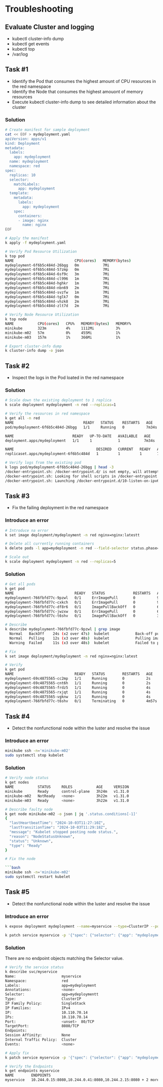 # Troubleshooting

## Evaluate Cluster and logging

- kubectl cluster-info dump
- kubectl get events
- kubectl top
- /var/log

## Task #1

- Identify the Pod that consumes the highest amount of CPU resources in the red namespace
- Identify the Node that consumes the highest amouont of memory resources
- Execute kubectl cluster-info dump to see detailed information about the cluster

### Solution

```bash
# Create manifest for sample deployment
cat << EOF > mydeployment.yaml
apiVersion: apps/v1
kind: Deployment
metadata:
  labels:
    app: mydeployment
  name: mydeployment
  namespace: red
spec:
  replicas: 10
  selector:
    matchLabels:
      app: mydeployment
  template:
    metadata:
      labels:
        app: mydeployment
    spec:
      containers:
      - image: nginx
        name: nginx
EOF

# Apply the manifest
k apply -f mydeployment.yaml

# Verify Pod Resource Utilization
k top pod
NAME                            CPU(cores)   MEMORY(bytes)
mydeployment-6f6b5c484d-26bgg   0m           7Mi
mydeployment-6f6b5c484d-57zmp   0m           7Mi
mydeployment-6f6b5c484d-6sf9c   3m           7Mi
mydeployment-6f6b5c484d-cl996   1m           7Mi
mydeployment-6f6b5c484d-hghkr   1m           7Mi
mydeployment-6f6b5c484d-nbn69   2m           7Mi
mydeployment-6f6b5c484d-svzfw   1m           7Mi
mydeployment-6f6b5c484d-tglk7   0m           7Mi
mydeployment-6f6b5c484d-vhzk8   2m           7Mi
mydeployment-6f6b5c484d-zlt7d   2m           7Mi

# Verify Node Resource Utilization
k top node
NAME           CPU(cores)   CPU%   MEMORY(bytes)   MEMORY%
minikube       323m         4%     1112Mi          3%
minikube-m02   57m          0%     455Mi           1%
minikube-m03   157m         1%     366Mi           1%

# Export cluster-info dump
k cluster-info dump -o json
```

## Task #2

- Inspect the logs in the Pod loated in the red namespace

### Solution

```bash
# Scale down the existing deployment to 1 replica
k scale deployment mydeployment -n red --replicas=1

# Verify the resources in red namespace
k get all -n red
NAME                                READY   STATUS    RESTARTS   AGE
pod/mydeployment-6f6b5c484d-26bgg   1/1     Running   0          7m34s

NAME                           READY   UP-TO-DATE   AVAILABLE   AGE
deployment.apps/mydeployment   1/1     1            1           7m34s

NAME                                      DESIRED   CURRENT   READY   AGE
replicaset.apps/mydeployment-6f6b5c484d   1         1         1       7m34s

# Verify logs from the existing pod
k logs pod/mydeployment-6f6b5c484d-26bgg | head -3
/docker-entrypoint.sh: /docker-entrypoint.d/ is not empty, will attempt to perform configuration
/docker-entrypoint.sh: Looking for shell scripts in /docker-entrypoint.d/
/docker-entrypoint.sh: Launching /docker-entrypoint.d/10-listen-on-ipv6-by-default.sh
```

## Task #3

- Fix the failing deployment in the red namespace

### Introduce an error

```bash
# Introduce na error
k set image deployment/mydeployment -n red nginx=nginx:latestt

# Delete all currently running containers
k delete pods -l app=mydeployment -n red --field-selector status.phase=Running

# Scale out
k scale deployment mydeployment -n red --replicas=5
```

### Solution

```bash
# Get all pods
k get pod
NAME                            READY   STATUS             RESTARTS   AGE
mydeployment-766fbfd77c-9pzwl   0/1     ErrImagePull       0          9s
mydeployment-766fbfd77c-cxkch   0/1     ErrImagePull       0          9s
mydeployment-766fbfd77c-df8r6   0/1     ImagePullBackOff   0          68s
mydeployment-766fbfd77c-jwzxw   0/1     ErrImagePull       0          68s
mydeployment-766fbfd77c-t6shv   0/1     ImagePullBackOff   0          3m37s

# Describe
k describe mydeployment-766fbfd77c-9pzwl | grep image
  Normal   BackOff    24s (x2 over 47s)  kubelet            Back-off pulling image "nginx:latestt"
  Normal   Pulling    12s (x3 over 48s)  kubelet            Pulling image "nginx:latestt"
  Warning  Failed     11s (x3 over 48s)  kubelet            Failed to pull image "nginx:latestt": rpc error: code = NotFound desc = failed to pull and unpack image "docker.io/library/nginx:latestt": failed to resolve reference "docker.io/library/nginx:latestt": docker.io/library/nginx:latestt: not found

# Fix
k set image deployment/mydeployment -n red nginx=nginx:latest

# Verify
k get pod
NAME                            READY   STATUS        RESTARTS   AGE
mydeployment-69c4875565-cc2mp   1/1     Running       0          2s
mydeployment-69c4875565-cnt6h   1/1     Running       0          2s
mydeployment-69c4875565-frdz5   1/1     Running       0          4s
mydeployment-69c4875565-rxjqt   1/1     Running       0          4s
mydeployment-69c4875565-vgknw   1/1     Running       0          4s
mydeployment-766fbfd77c-t6shv   0/1     Terminating   0          4m57s
```

## Task #4

- Detect the nonfunctional node within the luster and resolve the issue

### Introduce an error

```bash
minikube ssh -n='minikube-m02'
sudo systemctl stop kubelet
```


### Solution

```bash
# Verify node status
k get nodes
NAME           STATUS     ROLES           AGE     VERSION
minikube       Ready      control-plane   3h24m   v1.31.0
minikube-m02   NotReady   <none>          3h22m   v1.31.0
minikube-m03   Ready      <none>          3h22m   v1.31.0

# Describe faulty node
k get node minikube-m02 -o json | jq '.status.conditions[-1]'
{
  "lastHeartbeatTime": "2024-10-03T11:27:10Z",
  "lastTransitionTime": "2024-10-03T11:29:18Z",
  "message": "Kubelet stopped posting node status.",
  "reason": "NodeStatusUnknown",
  "status": "Unknown",
  "type": "Ready"
}

# Fix the node

```bash
minikube ssh -n='minikube-m02'
sudo systemctl restart kubelet
```

## Task #5

- Detect the nonfunctional node within the luster and resolve the issue

### Introduce an error

```bash
k expose deployment mydeployment --name=myservice --type=ClusterIP --port=80 --target-port=8080 -n red

k patch service myservice -p '{"spec": {"selector": {"app": "mydeploymentt"}}}'
```

### Solution

There are no endpoint objects matching the Selector value.

```bash
# Verify the service status
k describe svc/myservice
Name:                     myservice
Namespace:                red
Labels:                   app=mydeployment
Annotations:              <none>
Selector:                 app=mydeploymentt
Type:                     ClusterIP
IP Family Policy:         SingleStack
IP Families:              IPv4
IP:                       10.110.70.14
IPs:                      10.110.70.14
Port:                     <unset>  80/TCP
TargetPort:               8080/TCP
Endpoints:                
Session Affinity:         None
Internal Traffic Policy:  Cluster
Events:                   <none>

# Apply fix
k patch service myservice -p '{"spec": {"selector": {"app": "mydeployment"}}}'

# Verify the Endpoints
k get endpoints myservice
NAME        ENDPOINTS                                                        AGE
myservice   10.244.0.15:8080,10.244.0.41:8080,10.244.2.15:8080 + 2 more...   10m
```